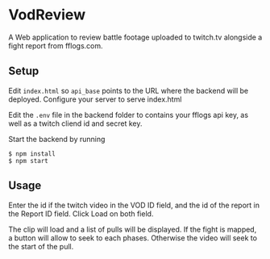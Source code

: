 # VodReview
A Web application to review battle footage uploaded to twitch.tv alongside a fight
report from fflogs.com.

## Setup

Edit `index.html` so `api_base` points to the URL where the backend will be deployed.
Configure your server to serve index.html

Edit the `.env` file in the backend folder to contains your fflogs api key, as well
as a twitch cliend id and secret key.

Start the backend by running

```
$ npm install
$ npm start
```

## Usage

Enter the id if the twitch video in the VOD ID field, and the id of the report in the
Report ID field. Click Load on both field.

The clip will load and a list of pulls will be displayed. If the fight is mapped, a button
will allow to seek to each phases. Otherwise the video will seek to the start of the pull.